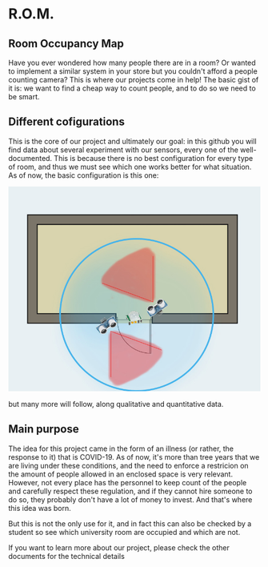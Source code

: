 
# R.O.M. 

## Room Occupancy Map
Have you ever wondered how many people there are in a room? Or wanted to implement a similar system in your store but you couldn't afford a people counting camera?
This is where our projects come in help! The basic gist of it is: we want to find a cheap way to count people, and to do so we need to be smart.

## Different cofigurations
This is the core of our project and ultimately our goal: in this github you will find data about several experiment with our sensors, every one of the well-documented. This is because there is no best configuration for every type of room, and thus we must see which one works better for what situation.
As of now, the basic configuration is this one:


![1st config.jpg](https://github.com/gibr098/Iot-Group-Project/blob/main/second_delivery/1st%20config.jpg)

but many more will follow, along qualitative and quantitative data.

## Main purpose
The idea for this project came in the form of an illness (or rather, the response to it) that is COVID-19. As of now, it's more than tree years that we are living under these conditions, and the need to enforce a restricion on the amount of people allowed in an enclosed space is very relevant. However, not every place has the personnel to keep count of the people and carefully respect these regulation, and if they cannot hire someone to do so, they probably don't have a lot of money to invest. And that's where this idea was born.

But this is not the only use for it, and in fact this can also be checked by a student so see which university room are occupied and which are not.

If you want to learn more about our project, please check the other documents for the technical details
